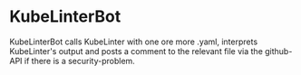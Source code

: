 # KubeLinterBot

KubeLinterBot calls KubeLinter with one ore more .yaml, interprets KubeLinter's output and posts a comment to the relevant file via the github-API if there is a security-problem. 
